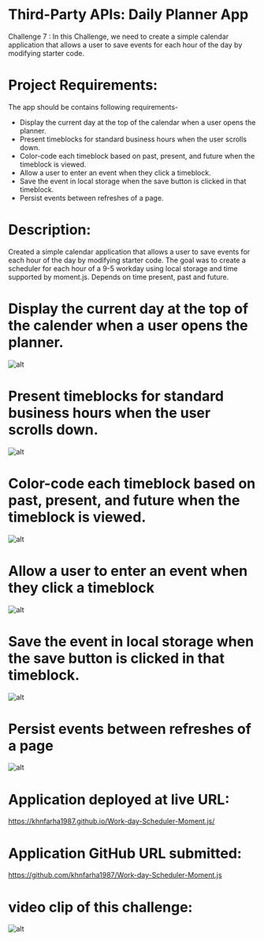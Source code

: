 # Third-Party APIs: Daily Planner App
Challenge 7 : In this Challenge, we need to create a simple calendar application that allows a user to save events for each hour of the day by modifying starter code.

# Project Requirements:
  The app should be contains following requirements-
  * Display the current day at the top of the calendar when a user opens the planner.
  * Present timeblocks for standard business hours when the user scrolls down.
  * Color-code each timeblock based on past, present, and future when the timeblock is viewed.
  * Allow a user to enter an event when they click a timeblock.
  * Save the event in local storage when the save button is clicked in that timeblock.
  * Persist events between refreshes of a page.


# Description:
Created a simple calendar application that allows a user to save events for each hour of the day by modifying starter code.
The goal was to create a scheduler for each hour of a 9-5 workday using local storage and time supported by moment.js.
Depends on time present, past and future.

# Display the current day at the top of the calender when a user opens the planner.
![alt](./images/img-1.png)

# Present timeblocks for standard business hours when the user scrolls down.
![alt](./images/img-2.png)

# Color-code each timeblock based on past, present, and future when the timeblock is viewed.
![alt](./images/img-3.png)

# Allow a user to enter an event when they click a timeblock
![alt](./images/img-4.png)

# Save the event in local storage when the save button is clicked in that timeblock.
![alt](./images/img-5.png)

# Persist events between refreshes of a page
![alt](./images/img-6.png)

# Application deployed at live URL:
https://khnfarha1987.github.io/Work-day-Scheduler-Moment.js/

# Application GitHub URL submitted:
https://github.com/khnfarha1987/Work-day-Scheduler-Moment.js

# video clip of this challenge:
![alt](./images/movie.gif)